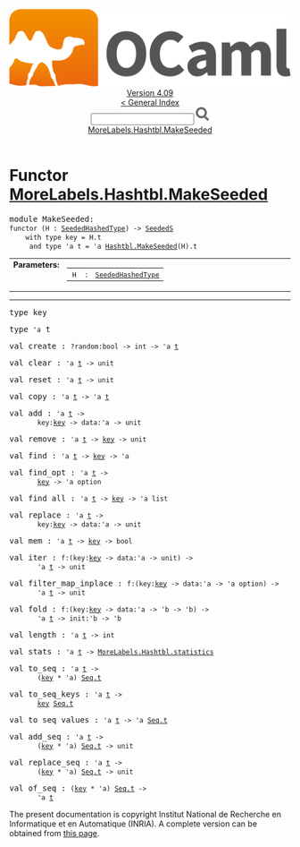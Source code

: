 <!-- ((! set title API !)) ((! set documentation !)) ((! set api !)) ((! set nobreadcrumb !)) -->
<div class="api"><header><nav class="toc brand"><a class="brand" href="https://ocaml.org/"><img src="colour-logo-gray.svg" class="svg" alt="OCaml"></a></nav><nav class="toc"><div class="toc_version"><a href="/docs" id="version-select">Version 4.09</a></div><a href="index.html">&lt; General Index</a><div class="api_search"><input type="text" name="apisearch" id="api_search" oninput="mySearch(false);" onkeypress="this.oninput();" onclick="this.oninput();" onpaste="this.oninput();">
<img src="search_icon.svg" alt="Search" class="svg" onclick="mySearch(false)"></div>
<div id="search_results"></div><div class="toc_title"><a href="#top">MoreLabels.Hashtbl.MakeSeeded</a></div><ul></ul></nav></header>

<h1>Functor <a href="type_MoreLabels.Hashtbl.MakeSeeded.html">MoreLabels.Hashtbl.MakeSeeded</a></h1>

<pre><span id="MODULEMakeSeeded"><span class="keyword">module</span> MakeSeeded</span>: <div class="sig_block"><code class="code"><span class="keyword">functor</span>&nbsp;(</code><code class="code"><span class="constructor">H</span></code><code class="code">&nbsp;:&nbsp;</code><code class="type"><a href="MoreLabels.Hashtbl.SeededHashedType.html">SeededHashedType</a></code><code class="code">)&nbsp;<span class="keywordsign">-&gt;</span>&nbsp;</code><code class="type"><a href="MoreLabels.Hashtbl.SeededS.html">SeededS</a></code><code class="type"> 
    with type key = H.t
     and type 'a t = 'a <a href="Hashtbl.MakeSeeded.html">Hashtbl.MakeSeeded</a>(H).t</code></div></pre><table border="0" cellpadding="3" width="100%">
<tbody><tr>
<td align="left" valign="top" width="1%%"><b>Parameters: </b></td>
<td>
<table class="paramstable">
<tbody><tr>
<td align="center" valign="top" width="15%">
<code>H</code></td>
<td align="center" valign="top">:</td>
<td><code class="type"><a href="MoreLabels.Hashtbl.SeededHashedType.html">SeededHashedType</a></code>
</td></tr></tbody></table>
</td>
</tr>
</tbody></table>
<hr width="100%">

<pre><span id="TYPEkey"><span class="keyword">type</span> <code class="type"></code>key</span> </pre>


<pre><span id="TYPEt"><span class="keyword">type</span> <code class="type">'a</code> t</span> </pre>


<pre><span id="VALcreate"><span class="keyword">val</span> create</span> : <code class="type">?random:bool -&gt; int -&gt; 'a <a href="MoreLabels.Hashtbl.SeededS.html#TYPEt">t</a></code></pre>
<pre><span id="VALclear"><span class="keyword">val</span> clear</span> : <code class="type">'a <a href="MoreLabels.Hashtbl.SeededS.html#TYPEt">t</a> -&gt; unit</code></pre>
<pre><span id="VALreset"><span class="keyword">val</span> reset</span> : <code class="type">'a <a href="MoreLabels.Hashtbl.SeededS.html#TYPEt">t</a> -&gt; unit</code></pre>
<pre><span id="VALcopy"><span class="keyword">val</span> copy</span> : <code class="type">'a <a href="MoreLabels.Hashtbl.SeededS.html#TYPEt">t</a> -&gt; 'a <a href="MoreLabels.Hashtbl.SeededS.html#TYPEt">t</a></code></pre>
<pre><span id="VALadd"><span class="keyword">val</span> add</span> : <code class="type">'a <a href="MoreLabels.Hashtbl.SeededS.html#TYPEt">t</a> -&gt;<br>       key:<a href="MoreLabels.Hashtbl.SeededS.html#TYPEkey">key</a> -&gt; data:'a -&gt; unit</code></pre>
<pre><span id="VALremove"><span class="keyword">val</span> remove</span> : <code class="type">'a <a href="MoreLabels.Hashtbl.SeededS.html#TYPEt">t</a> -&gt; <a href="MoreLabels.Hashtbl.SeededS.html#TYPEkey">key</a> -&gt; unit</code></pre>
<pre><span id="VALfind"><span class="keyword">val</span> find</span> : <code class="type">'a <a href="MoreLabels.Hashtbl.SeededS.html#TYPEt">t</a> -&gt; <a href="MoreLabels.Hashtbl.SeededS.html#TYPEkey">key</a> -&gt; 'a</code></pre>
<pre><span id="VALfind_opt"><span class="keyword">val</span> find_opt</span> : <code class="type">'a <a href="MoreLabels.Hashtbl.SeededS.html#TYPEt">t</a> -&gt;<br>       <a href="MoreLabels.Hashtbl.SeededS.html#TYPEkey">key</a> -&gt; 'a option</code></pre>
<pre><span id="VALfind_all"><span class="keyword">val</span> find_all</span> : <code class="type">'a <a href="MoreLabels.Hashtbl.SeededS.html#TYPEt">t</a> -&gt; <a href="MoreLabels.Hashtbl.SeededS.html#TYPEkey">key</a> -&gt; 'a list</code></pre>
<pre><span id="VALreplace"><span class="keyword">val</span> replace</span> : <code class="type">'a <a href="MoreLabels.Hashtbl.SeededS.html#TYPEt">t</a> -&gt;<br>       key:<a href="MoreLabels.Hashtbl.SeededS.html#TYPEkey">key</a> -&gt; data:'a -&gt; unit</code></pre>
<pre><span id="VALmem"><span class="keyword">val</span> mem</span> : <code class="type">'a <a href="MoreLabels.Hashtbl.SeededS.html#TYPEt">t</a> -&gt; <a href="MoreLabels.Hashtbl.SeededS.html#TYPEkey">key</a> -&gt; bool</code></pre>
<pre><span id="VALiter"><span class="keyword">val</span> iter</span> : <code class="type">f:(key:<a href="MoreLabels.Hashtbl.SeededS.html#TYPEkey">key</a> -&gt; data:'a -&gt; unit) -&gt;<br>       'a <a href="MoreLabels.Hashtbl.SeededS.html#TYPEt">t</a> -&gt; unit</code></pre>
<pre><span id="VALfilter_map_inplace"><span class="keyword">val</span> filter_map_inplace</span> : <code class="type">f:(key:<a href="MoreLabels.Hashtbl.SeededS.html#TYPEkey">key</a> -&gt; data:'a -&gt; 'a option) -&gt;<br>       'a <a href="MoreLabels.Hashtbl.SeededS.html#TYPEt">t</a> -&gt; unit</code></pre>
<pre><span id="VALfold"><span class="keyword">val</span> fold</span> : <code class="type">f:(key:<a href="MoreLabels.Hashtbl.SeededS.html#TYPEkey">key</a> -&gt; data:'a -&gt; 'b -&gt; 'b) -&gt;<br>       'a <a href="MoreLabels.Hashtbl.SeededS.html#TYPEt">t</a> -&gt; init:'b -&gt; 'b</code></pre>
<pre><span id="VALlength"><span class="keyword">val</span> length</span> : <code class="type">'a <a href="MoreLabels.Hashtbl.SeededS.html#TYPEt">t</a> -&gt; int</code></pre>
<pre><span id="VALstats"><span class="keyword">val</span> stats</span> : <code class="type">'a <a href="MoreLabels.Hashtbl.SeededS.html#TYPEt">t</a> -&gt; <a href="MoreLabels.Hashtbl.html#TYPEstatistics">MoreLabels.Hashtbl.statistics</a></code></pre>
<pre><span id="VALto_seq"><span class="keyword">val</span> to_seq</span> : <code class="type">'a <a href="MoreLabels.Hashtbl.SeededS.html#TYPEt">t</a> -&gt;<br>       (<a href="MoreLabels.Hashtbl.SeededS.html#TYPEkey">key</a> * 'a) <a href="Seq.html#TYPEt">Seq.t</a></code></pre>
<pre><span id="VALto_seq_keys"><span class="keyword">val</span> to_seq_keys</span> : <code class="type">'a <a href="MoreLabels.Hashtbl.SeededS.html#TYPEt">t</a> -&gt;<br>       <a href="MoreLabels.Hashtbl.SeededS.html#TYPEkey">key</a> <a href="Seq.html#TYPEt">Seq.t</a></code></pre>
<pre><span id="VALto_seq_values"><span class="keyword">val</span> to_seq_values</span> : <code class="type">'a <a href="MoreLabels.Hashtbl.SeededS.html#TYPEt">t</a> -&gt; 'a <a href="Seq.html#TYPEt">Seq.t</a></code></pre>
<pre><span id="VALadd_seq"><span class="keyword">val</span> add_seq</span> : <code class="type">'a <a href="MoreLabels.Hashtbl.SeededS.html#TYPEt">t</a> -&gt;<br>       (<a href="MoreLabels.Hashtbl.SeededS.html#TYPEkey">key</a> * 'a) <a href="Seq.html#TYPEt">Seq.t</a> -&gt; unit</code></pre>
<pre><span id="VALreplace_seq"><span class="keyword">val</span> replace_seq</span> : <code class="type">'a <a href="MoreLabels.Hashtbl.SeededS.html#TYPEt">t</a> -&gt;<br>       (<a href="MoreLabels.Hashtbl.SeededS.html#TYPEkey">key</a> * 'a) <a href="Seq.html#TYPEt">Seq.t</a> -&gt; unit</code></pre>
<pre><span id="VALof_seq"><span class="keyword">val</span> of_seq</span> : <code class="type">(<a href="MoreLabels.Hashtbl.SeededS.html#TYPEkey">key</a> * 'a) <a href="Seq.html#TYPEt">Seq.t</a> -&gt;<br>       'a <a href="MoreLabels.Hashtbl.SeededS.html#TYPEt">t</a></code></pre>
<div class="copyright">The present documentation is copyright Institut National de Recherche en Informatique et en Automatique (INRIA). A complete version can be obtained from <a href="http://caml.inria.fr/pub/docs/manual-ocaml/">this page</a>.</div></div>